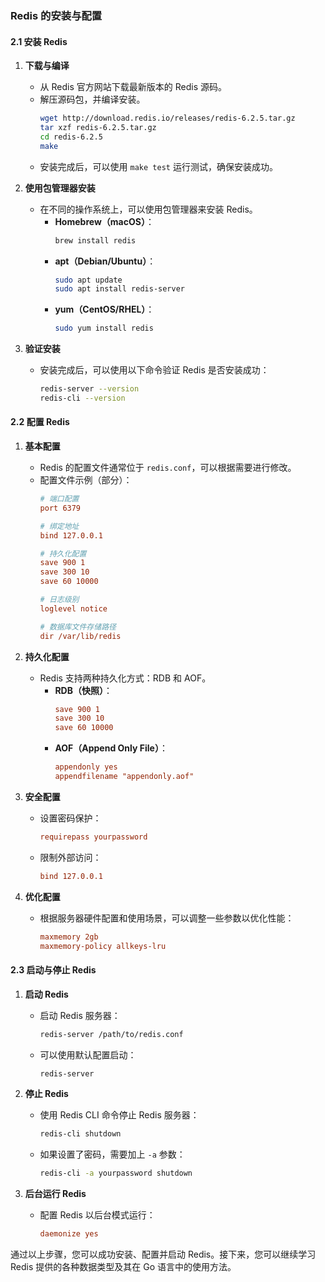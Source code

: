 ### Redis 的安装与配置

#### 2.1 安装 Redis

1. **下载与编译**
   - 从 Redis 官方网站下载最新版本的 Redis 源码。
   - 解压源码包，并编译安装。
     ```bash
     wget http://download.redis.io/releases/redis-6.2.5.tar.gz
     tar xzf redis-6.2.5.tar.gz
     cd redis-6.2.5
     make
     ```
   - 安装完成后，可以使用 `make test` 运行测试，确保安装成功。

2. **使用包管理器安装**
   - 在不同的操作系统上，可以使用包管理器来安装 Redis。
     - **Homebrew（macOS）**：
       ```bash
       brew install redis
       ```
     - **apt（Debian/Ubuntu）**：
       ```bash
       sudo apt update
       sudo apt install redis-server
       ```
     - **yum（CentOS/RHEL）**：
       ```bash
       sudo yum install redis
       ```

3. **验证安装**
   - 安装完成后，可以使用以下命令验证 Redis 是否安装成功：
     ```bash
     redis-server --version
     redis-cli --version
     ```

#### 2.2 配置 Redis

1. **基本配置**
   - Redis 的配置文件通常位于 `redis.conf`，可以根据需要进行修改。
   - 配置文件示例（部分）：
     ```ini
     # 端口配置
     port 6379

     # 绑定地址
     bind 127.0.0.1

     # 持久化配置
     save 900 1
     save 300 10
     save 60 10000

     # 日志级别
     loglevel notice

     # 数据库文件存储路径
     dir /var/lib/redis
     ```

2. **持久化配置**
   - Redis 支持两种持久化方式：RDB 和 AOF。
     - **RDB（快照）**：
       ```ini
       save 900 1
       save 300 10
       save 60 10000
       ```
     - **AOF（Append Only File）**：
       ```ini
       appendonly yes
       appendfilename "appendonly.aof"
       ```

3. **安全配置**
   - 设置密码保护：
     ```ini
     requirepass yourpassword
     ```
   - 限制外部访问：
     ```ini
     bind 127.0.0.1
     ```

4. **优化配置**
   - 根据服务器硬件配置和使用场景，可以调整一些参数以优化性能：
     ```ini
     maxmemory 2gb
     maxmemory-policy allkeys-lru
     ```

#### 2.3 启动与停止 Redis

1. **启动 Redis**
   - 启动 Redis 服务器：
     ```bash
     redis-server /path/to/redis.conf
     ```
   - 可以使用默认配置启动：
     ```bash
     redis-server
     ```

2. **停止 Redis**
   - 使用 Redis CLI 命令停止 Redis 服务器：
     ```bash
     redis-cli shutdown
     ```
   - 如果设置了密码，需要加上 `-a` 参数：
     ```bash
     redis-cli -a yourpassword shutdown
     ```

3. **后台运行 Redis**
   - 配置 Redis 以后台模式运行：
     ```ini
     daemonize yes
     ```

通过以上步骤，您可以成功安装、配置并启动 Redis。接下来，您可以继续学习 Redis 提供的各种数据类型及其在 Go 语言中的使用方法。